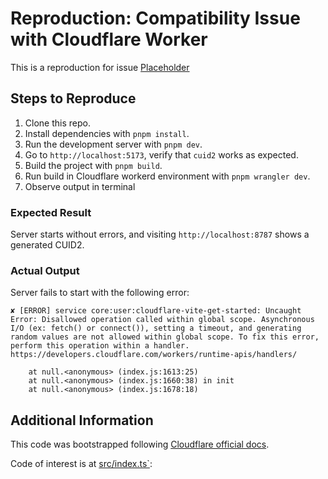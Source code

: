 # Reproduction: Compatibility Issue with Cloudflare Worker

This is a reproduction for issue [Placeholder](...)

## Steps to Reproduce

1. Clone this repo.
2. Install dependencies with `pnpm install`.
3. Run the development server with `pnpm dev`.
4. Go to `http://localhost:5173`, verify that `cuid2` works as expected.
5. Build the project with `pnpm build`.
6. Run build in Cloudflare workerd environment with `pnpm wrangler dev`.
7. Observe output in terminal

### Expected Result

Server starts without errors, and visiting `http://localhost:8787` shows a generated CUID2.

### Actual Output

Server fails to start with the following error:

```log
✘ [ERROR] service core:user:cloudflare-vite-get-started: Uncaught Error: Disallowed operation called within global scope. Asynchronous I/O (ex: fetch() or connect()), setting a timeout, and generating random values are not allowed within global scope. To fix this error, perform this operation within a handler. https://developers.cloudflare.com/workers/runtime-apis/handlers/

    at null.<anonymous> (index.js:1613:25)
    at null.<anonymous> (index.js:1660:38) in init
    at null.<anonymous> (index.js:1678:18)
```

## Additional Information

This code was bootstrapped following [Cloudflare official docs](https://developers.cloudflare.com/workers/vite-plugin/get-started/).

Code of interest is at [src/index.ts`](./src/index.ts):
